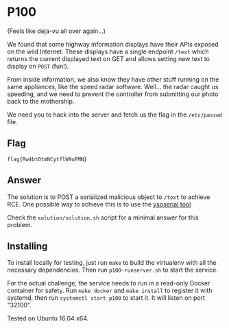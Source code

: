 P100
====

(Feels like deja-vu all over again...)

We found that some highway information displays have their APIs exposed
on the wild Internet. These displays have a single endpoint `/text`
which returns the current displayed text on GET and allows setting new
text to display on `POST` (fun!).

From inside information, we also know they have other stuff running on
the same appliances, like the speed radar software. Well... the radar
caught us speeding, and we need to prevent the controller from submitting
our photo back to the mothership.

We need you to hack into the server and fetch us the flag in the `/etc/passwd`
file.

Flag
----

`flag{Rw4btOtmNCytflW9uFMN}`


Answer
------

The solution is to POST a serialized malicious object to `/text` to achieve
RCE. One possible way to achieve this is to use the [ysoserial tool](https://github.com/frohoff/ysoserial)

Check the `solution/solution.sh` script for a minimal answer for this
problem.



Installing
----------

To install locally for testing, just run `make` to build the virtualenv
with all the necessary dependencies. Then run `p100-runserver.sh` to
start the service.

For the actual challenge, the service needs to run in a read-only
Docker container for safety. Run `make docker` and `make install`
to register it with systemd, then run `systemctl start p100` to
start it. It will listen on port "32100".


Tested on Ubuntu 16.04 x64.

